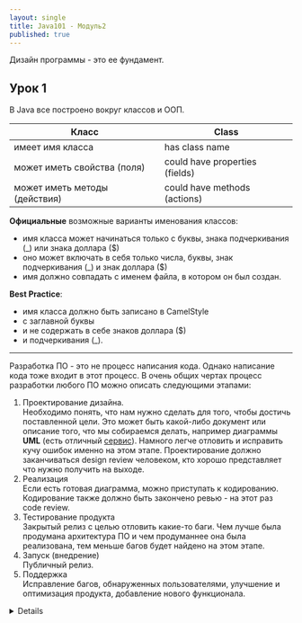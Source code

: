 ```yaml
---
layout: single
title: Java101 - Модуль2
published: true
---
```

Дизайн программы - это ее фундамент.

## Урок 1

В Java все построено вокруг классов и ООП.

| Класс							            |Class						            	|
| ----------------------------- | ----------------------------- |
| имеет имя класса				      |has class name					        |
| может иметь свойства (поля)	  |could have properties (fields)	|
| может иметь методы (действия)	|could have methods (actions)	  |

**Официальные** возможные варианты именования классов:

- имя класса может начинаться только с буквы, знака подчеркивания (_) или знака доллара ($)  
- оно может включать в себя только числа, буквы, знак подчеркивания (_) и знак доллара ($)
- имя должно совпадать с именем файла, в котором он был создан.

**Best Practice**:  
- имя класса должно быть записано в CamelStyle  
- с заглавной буквы  
- и не содержать в себе знаков доллара ($)  
- и подчеркивания (_).

---

Разработка ПО - это не процесс написания кода. Однако написание кода тоже входит в этот процесс.
В очень общих чертах процесс разработки любого ПО можно описать следующими этапами:  

1. Проектирование дизайна.  
Необходимо понять, что нам нужно сделать для того, чтобы достичь поставленной цели. Это может быть какой-либо документ или описание того, что мы собираемся делать, например диаграммы **UML** (есть отличный [сервис](https://www.draw.io/)). Намного легче отловить и исправить кучу ошибок именно на этом этапе. Проектирование должно заканчиваться design review человеком, кто хорошо представляет что нужно получить на выходе.  
2. Реализация  
Если есть готовая диаграмма, можно приступать к кодированию. Кодирование также должно быть закончено ревью - на этот раз code review.
3. Тестирование продукта  
Закрытый релиз с целью отловить какие-то баги. Чем лучше была продумана архитектура ПО и чем продуманнее она была реализована, тем меньше багов будет найдено на этом этапе.
4. Запуск (внедрение)  
Публичный релиз.
5. Поддержка  
Исправление багов, обнаруженных пользователями, улучшение и оптимизация продукта, добавление нового функционала.

<details> 
>! ```java
>! public class Player {
>! 
>!     String name;
>! 
>!     String figure;
>! 
>! }
>! ```
</details> 
